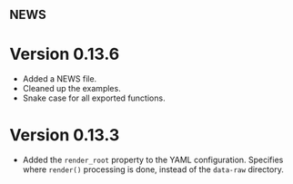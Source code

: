 ## NEWS 

Version 0.13.6
==============
- Added a NEWS file.
- Cleaned up the examples.
- Snake case for all exported functions.

Version 0.13.3
==============

- Added the `render_root` property to the YAML configuration. Specifies where `render()` processing is done, instead of the `data-raw` directory.
